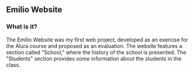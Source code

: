 <h2>Emílio Website</h2>
<h3><b>What is it?</b></h3>
<p>The Emílio Website was my first web project, developed as an exercise for the Alura course and proposed as an evaluation. The website features a section called "School," where the history of the school is presented. The "Students" section provides some information about the students in the class.</p>
